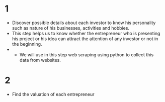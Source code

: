 # 1 
- Discover possible details about each investor to know his personality such as nature of his businesses, activities and hobbies.
- This step helps us to know whether the entrepreneur who is presenting his project or his idea can attract the attention of any investor or not in the beginning.
- * We will use in this step web scraping using python to collect this data from websites.
# 2
- Find the valuation of each entrepreneur
